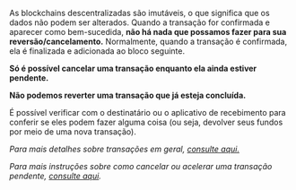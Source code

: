 As blockchains descentralizadas são imutáveis, o que significa que os dados não podem ser alterados. Quando a transação for confirmada e aparecer como bem-sucedida, **não há nada que possamos fazer para sua reversão/cancelamento.** Normalmente, quando a transação é confirmada, ela é finalizada e adicionada ao bloco seguinte. 


**Só é possível cancelar uma transação enquanto ela ainda estiver pendente.**


**Não podemos reverter uma transação que já esteja concluída.**


É possível verificar com o destinatário ou o aplicativo de recebimento para conferir se eles podem fazer alguma coisa (ou seja, devolver seus fundos por meio de uma nova transação).


*Para mais detalhes sobre transações em geral, [consulte aqui.](https://support.metamask.io/hc/en-us/articles/4410741657499-User-Guide-Transactions)*


*Para mais instruções sobre como cancelar ou acelerar uma transação pendente, [consulte aqui](https://support.metamask.io/hc/en-us/articles/360015489251-How-to-speed-up-or-cancel-a-pending-transaction).*


 


 

